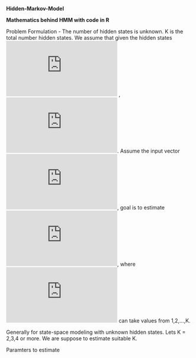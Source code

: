 **Hidden-Markov-Model**

**Mathematics behind HMM with code in R**

Problem Formulation -
The number of hidden states is unknown. K is the total number hidden states. We assume that given the hidden states 
![equation](http://latex.codecogs.com/gif.latex?Z_i) , ![equation](http://latex.codecogs.com/gif.latex?P%28Y_i%7CZ_i%29%20%5Csim%20N%28%5Cmu_%7BZ_i%7D%2C%5Csigma%5E2_%7BZ_i%7D%29). Assume the input vector ![equation](http://latex.codecogs.com/gif.latex?%28Y_1%2CY_2%2C...%2CY_n%29), goal is to estimate ![equation](http://latex.codecogs.com/gif.latex?%28Z_1%2CZ_2%2C...%2CZ_n%29), where ![equation](http://latex.codecogs.com/gif.latex?Z_i) can take values from 1,2,...,K. 

Generally for state-space modeling with unknown hidden states. Lets K = 2,3,4 or more. We are suppose to estimate suitable K.

Paramters to estimate 



